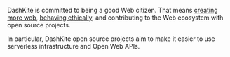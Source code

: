 DashKite is committed to being a good Web citizen. That means
[creating more web][], [behaving ethically][], and contributing to the Web ecosystem with open source projects.

In particular, DashKite open source projects aim to make it easier to use serverless infrastructure and Open Web APIs.

  [creating more web]: //www.pandastrike.com/posts/20151019-create-more-web/
  [behaving ethically]: //ethicalsource.dev/
